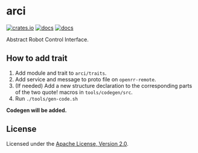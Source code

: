 # arci

[![crates.io](https://img.shields.io/crates/v/arci.svg?logo=rust)](https://crates.io/crates/arci) [![docs](https://docs.rs/arci/badge.svg)](https://docs.rs/arci) [![docs](https://img.shields.io/badge/docs-main-blue)](https://openrr.github.io/openrr/arci)

Abstract Robot Control Interface.

## How to add trait

1. Add module and trait to `arci/traits`.
2. Add service and message to proto file on `openrr-remote`.
3. (If needed) Add a new structure declaration to the corresponding parts of the two quote! macros in `tools/codegen/src`.
4. Run `./tools/gen-code.sh`

**Codegen will be added.**

## License

Licensed under the [Apache License, Version 2.0](https://github.com/openrr/openrr/blob/main/LICENSE).
